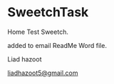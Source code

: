 # SweetchTask

Home Test Sweetch.

added to email ReadMe Word file. 

Liad hazoot

liadhazoot5@gmail.com

